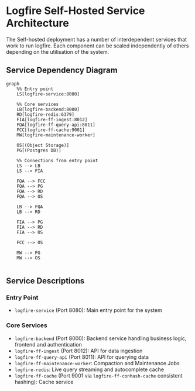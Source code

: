 # Logfire Self-Hosted Service Architecture

The Self-hosted deployment has a number of interdependent services that work to run logfire.  Each component can be scaled independently of others depending on the utilisation of the system.

## Service Dependency Diagram

```mermaid
graph
    %% Entry point
    LS[logfire-service:8080]

    %% Core services
    LB[logfire-backend:8000]
    RD[logfire-redis:6379]
    FIA[logfire-ff-ingest:8012]
    FQA[logfire-ff-query-api:8011]
    FCC[logfire-ff-cache:9001]
    MW[logfire-maintenance-worker]

    OS[(Object Storage)]
    PG[(Postgres DB)]

    %% Connections from entry point
    LS --> LB
    LS --> FIA

    FQA --> FCC
    FQA --> PG
    FQA --> RD
    FQA --> OS

    LB --> FQA
    LB --> RD

    FIA --> PG
    FIA --> RD
    FIA --> OS

    FCC --> OS

    MW --> PG
    MW --> OS


```

## Service Descriptions

### Entry Point
- `logfire-service` (Port 8080): Main entry point for the system

### Core Services
- `logfire-backend` (Port 8000): Backend service handling business logic, frontend and authentication
- `logfire-ff-ingest` (Port 8012): API for data ingestion
- `logfire-ff-query-api` (Port 8011): API for querying data
- `logfire-ff-maintenance-worker`:  Compaction and Maintenance Jobs
- `logfire-redis`: Live query streaming and autocomplete cache
- `logfire-ff-cache` (Port 9001 via `logfire-ff-conhash-cache` consistent hashing): Cache service
